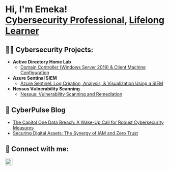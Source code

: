 <h1>Hi, I'm Emeka! <br/><a href="https://github.com/emeka789">Cybersecurity Professional</a>, <a href="https://www.linkedin.com/in/emeka-chikwekwem-47106b185/">Lifelong Learner</a></h1>

<h2>👨‍💻 Cybersecurity Projects:</h2>

- <b>Active Directory Home Lab </b>
  - [Domain Controller (Windows Server 2019) & Client Machine Configuration](https://github.com/emeka789/ActiveDirectoryHL/tree/main)
- <b>Azure Sentinal SIEM </b>
  - [Azure Sentinel: Log Creation, Analysis, & Visualization Using a SIEM](https://github.com/emeka789/SiemLab/tree/main)
- <b>Nessus Vulnerability Scanning </b>
  - [Nessus: Vulnerability Scanning and Remediation](https://github.com/emeka789/Nessus/tree/main)

<h2>📄 CyberPulse Blog</h2>

- [The Capitol One Data Breach: A Wake-Up Call for Robust Cybersecurity Measures](https://emekacyber.azurewebsites.net/)
- [Securing Digital Assets: The Synergy of IAM and Zero Trust](https://emekacyber.azurewebsites.net/)

<h2> 🤳 Connect with me:</h2>

[<img align="left" alt="EmekaChikwekwem | LinkedIn" width="22px" src="https://cdn.jsdelivr.net/npm/simple-icons@v3/icons/linkedin.svg" />][linkedin]

[linkedin]: https://www.linkedin.com/in/emeka-chikwekwem-47106b185/
